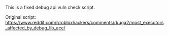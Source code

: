This is a fixed debug api vuln check script.

Original script: https://www.reddit.com/r/robloxhackers/comments/rkuga2/most_executors_affected_by_debug_lib_ace/
